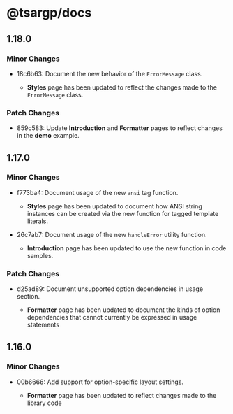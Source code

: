 # @tsargp/docs

## 1.18.0

### Minor Changes

- 18c6b63: Document the new behavior of the `ErrorMessage` class.

  - **Styles** page has been updated to reflect the changes made to the `ErrorMessage` class.

### Patch Changes

- 859c583: Update **Introduction** and **Formatter** pages to reflect changes in the **demo** example.

## 1.17.0

### Minor Changes

- f773ba4: Document usage of the new `ansi` tag function.

  - **Styles** page has been updated to document how ANSI string instances can be created via the new function for tagged template literals.

- 26c7ab7: Document usage of the new `handleError` utility function.

  - **Introduction** page has been updated to use the new function in code samples.

### Patch Changes

- d25ad89: Document unsupported option dependencies in usage section.

  - **Formatter** page has been updated to document the kinds of option dependencies that cannot currently be expressed in usage statements

## 1.16.0

### Minor Changes

- 00b6666: Add support for option-specific layout settings.

  - **Formatter** page has been updated to reflect changes made to the library code
